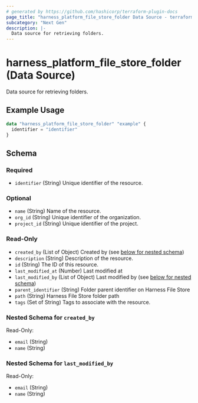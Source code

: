 ```yaml
---
# generated by https://github.com/hashicorp/terraform-plugin-docs
page_title: "harness_platform_file_store_folder Data Source - terraform-provider-harness"
subcategory: "Next Gen"
description: |-
  Data source for retrieving folders.
---
```


# harness_platform_file_store_folder (Data Source)

Data source for retrieving folders.

## Example Usage

```terraform
data "harness_platform_file_store_folder" "example" {
  identifier = "identifier"
}
```

<!-- schema generated by tfplugindocs -->
## Schema

### Required

- `identifier` (String) Unique identifier of the resource.

### Optional

- `name` (String) Name of the resource.
- `org_id` (String) Unique identifier of the organization.
- `project_id` (String) Unique identifier of the project.

### Read-Only

- `created_by` (List of Object) Created by (see [below for nested schema](#nestedatt--created_by))
- `description` (String) Description of the resource.
- `id` (String) The ID of this resource.
- `last_modified_at` (Number) Last modified at
- `last_modified_by` (List of Object) Last modified by (see [below for nested schema](#nestedatt--last_modified_by))
- `parent_identifier` (String) Folder parent identifier on Harness File Store
- `path` (String) Harness File Store folder path
- `tags` (Set of String) Tags to associate with the resource.

<a id="nestedatt--created_by"></a>
### Nested Schema for `created_by`

Read-Only:

- `email` (String)
- `name` (String)


<a id="nestedatt--last_modified_by"></a>
### Nested Schema for `last_modified_by`

Read-Only:

- `email` (String)
- `name` (String)
